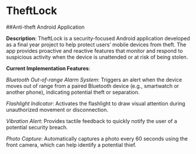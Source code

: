 # TheftLock
##Anti-theft Android Application

**Description**:
TheftLock is a security-focused Android application developed as a final year project to help protect users’ mobile devices from theft. The app provides proactive and reactive features that monitor and respond to suspicious activity when the device is unattended or at risk of being stolen.

**Current Implementation Features**:

_Bluetooth Out-of-range Alarm System_: Triggers an alert when the device moves out of range from a paired Bluetooth device (e.g., smartwatch or another phone), indicating potential theft or separation.

_Flashlight Indicator_: Activates the flashlight to draw visual attention during unauthorized movement or disconnection.

_Vibration Alert_: Provides tactile feedback to quickly notify the user of a potential security breach.

_Photo Capture_: Automatically captures a photo every 60 seconds using the front camera, which can help identify a potential thief.
